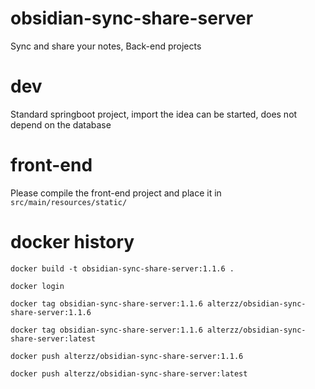 # obsidian-sync-share-server

Sync and share your notes, Back-end projects



# dev

Standard springboot project, import the idea can be started, does not depend on the database


# front-end

Please compile the front-end project and place it in `src/main/resources/static/`


# docker history
```shell
docker build -t obsidian-sync-share-server:1.1.6 .

docker login

docker tag obsidian-sync-share-server:1.1.6 alterzz/obsidian-sync-share-server:1.1.6

docker tag obsidian-sync-share-server:1.1.6 alterzz/obsidian-sync-share-server:latest

docker push alterzz/obsidian-sync-share-server:1.1.6

docker push alterzz/obsidian-sync-share-server:latest

```


